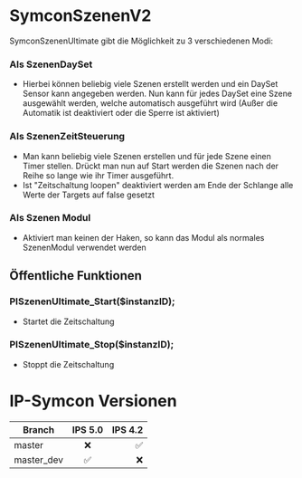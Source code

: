 # SymconSzenenV2
SymconSzenenUltimate gibt die Möglichkeit zu 3 verschiedenen Modi:
### Als SzenenDaySet
* Hierbei können beliebig viele Szenen erstellt werden und ein DaySet Sensor kann angegeben werden. Nun kann für jedes DaySet eine Szene ausgewählt werden, welche automatisch ausgeführt wird (Außer die Automatik ist deaktiviert oder die Sperre ist aktiviert)
### Als SzenenZeitSteuerung
* Man kann beliebig viele Szenen erstellen und für jede Szene einen Timer stellen. Drückt man nun auf Start werden die Szenen nach der Reihe so lange wie ihr Timer ausgeführt.
* Ist "Zeitschaltung loopen" deaktiviert werden am Ende der Schlange alle Werte der Targets auf false gesetzt
### Als Szenen Modul
* Aktiviert man keinen der Haken, so kann das Modul als normales SzenenModul verwendet werden
## Öffentliche Funktionen
### PISzenenUltimate_Start($instanzID);
* Startet die Zeitschaltung 
### PISzenenUltimate_Stop($instanzID);
* Stoppt die Zeitschaltung 
# IP-Symcon Versionen
| Branch        | IPS 5.0           | IPS 4.2  |
| ------------- |:-------------:| -----:|
| master     | :x: | :white_check_mark: |
| master_dev      | :white_check_mark: | :x: |

